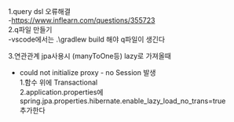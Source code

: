 1.query dsl 오류해결  
-https://www.inflearn.com/questions/355723  
2.q파일 만들기  
-vscode에서는   .\gradlew build 해야 q파일이 생긴다  

3.연관관계 jpa사용시 (manyToOne등)  lazy로 가져올때  
- could not initialize proxy - no Session 발생  
1.함수 위에 Transactional  
2.application.properties에spring.jpa.properties.hibernate.enable_lazy_load_no_trans=true  
추가한다   
